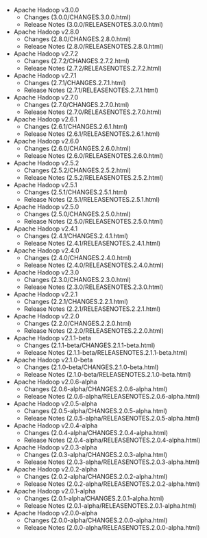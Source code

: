 
<!---
# Licensed to the Apache Software Foundation (ASF) under one
# or more contributor license agreements.  See the NOTICE file
# distributed with this work for additional information
# regarding copyright ownership.  The ASF licenses this file
# to you under the Apache License, Version 2.0 (the
# "License"); you may not use this file except in compliance
# with the License.  You may obtain a copy of the License at
#
#     http://www.apache.org/licenses/LICENSE-2.0
#
# Unless required by applicable law or agreed to in writing, software
# distributed under the License is distributed on an "AS IS" BASIS,
# WITHOUT WARRANTIES OR CONDITIONS OF ANY KIND, either express or implied.
# See the License for the specific language governing permissions and
# limitations under the License.
-->
* Apache Hadoop v3.0.0
    * Changes (3.0.0/CHANGES.3.0.0.html)
    * Release Notes (3.0.0/RELEASENOTES.3.0.0.html)
* Apache Hadoop v2.8.0
    * Changes (2.8.0/CHANGES.2.8.0.html)
    * Release Notes (2.8.0/RELEASENOTES.2.8.0.html)
* Apache Hadoop v2.7.2
    * Changes (2.7.2/CHANGES.2.7.2.html)
    * Release Notes (2.7.2/RELEASENOTES.2.7.2.html)
* Apache Hadoop v2.7.1
    * Changes (2.7.1/CHANGES.2.7.1.html)
    * Release Notes (2.7.1/RELEASENOTES.2.7.1.html)
* Apache Hadoop v2.7.0
    * Changes (2.7.0/CHANGES.2.7.0.html)
    * Release Notes (2.7.0/RELEASENOTES.2.7.0.html)
* Apache Hadoop v2.6.1
    * Changes (2.6.1/CHANGES.2.6.1.html)
    * Release Notes (2.6.1/RELEASENOTES.2.6.1.html)
* Apache Hadoop v2.6.0
    * Changes (2.6.0/CHANGES.2.6.0.html)
    * Release Notes (2.6.0/RELEASENOTES.2.6.0.html)
* Apache Hadoop v2.5.2
    * Changes (2.5.2/CHANGES.2.5.2.html)
    * Release Notes (2.5.2/RELEASENOTES.2.5.2.html)
* Apache Hadoop v2.5.1
    * Changes (2.5.1/CHANGES.2.5.1.html)
    * Release Notes (2.5.1/RELEASENOTES.2.5.1.html)
* Apache Hadoop v2.5.0
    * Changes (2.5.0/CHANGES.2.5.0.html)
    * Release Notes (2.5.0/RELEASENOTES.2.5.0.html)
* Apache Hadoop v2.4.1
    * Changes (2.4.1/CHANGES.2.4.1.html)
    * Release Notes (2.4.1/RELEASENOTES.2.4.1.html)
* Apache Hadoop v2.4.0
    * Changes (2.4.0/CHANGES.2.4.0.html)
    * Release Notes (2.4.0/RELEASENOTES.2.4.0.html)
* Apache Hadoop v2.3.0
    * Changes (2.3.0/CHANGES.2.3.0.html)
    * Release Notes (2.3.0/RELEASENOTES.2.3.0.html)
* Apache Hadoop v2.2.1
    * Changes (2.2.1/CHANGES.2.2.1.html)
    * Release Notes (2.2.1/RELEASENOTES.2.2.1.html)
* Apache Hadoop v2.2.0
    * Changes (2.2.0/CHANGES.2.2.0.html)
    * Release Notes (2.2.0/RELEASENOTES.2.2.0.html)
* Apache Hadoop v2.1.1-beta
    * Changes (2.1.1-beta/CHANGES.2.1.1-beta.html)
    * Release Notes (2.1.1-beta/RELEASENOTES.2.1.1-beta.html)
* Apache Hadoop v2.1.0-beta
    * Changes (2.1.0-beta/CHANGES.2.1.0-beta.html)
    * Release Notes (2.1.0-beta/RELEASENOTES.2.1.0-beta.html)
* Apache Hadoop v2.0.6-alpha
    * Changes (2.0.6-alpha/CHANGES.2.0.6-alpha.html)
    * Release Notes (2.0.6-alpha/RELEASENOTES.2.0.6-alpha.html)
* Apache Hadoop v2.0.5-alpha
    * Changes (2.0.5-alpha/CHANGES.2.0.5-alpha.html)
    * Release Notes (2.0.5-alpha/RELEASENOTES.2.0.5-alpha.html)
* Apache Hadoop v2.0.4-alpha
    * Changes (2.0.4-alpha/CHANGES.2.0.4-alpha.html)
    * Release Notes (2.0.4-alpha/RELEASENOTES.2.0.4-alpha.html)
* Apache Hadoop v2.0.3-alpha
    * Changes (2.0.3-alpha/CHANGES.2.0.3-alpha.html)
    * Release Notes (2.0.3-alpha/RELEASENOTES.2.0.3-alpha.html)
* Apache Hadoop v2.0.2-alpha
    * Changes (2.0.2-alpha/CHANGES.2.0.2-alpha.html)
    * Release Notes (2.0.2-alpha/RELEASENOTES.2.0.2-alpha.html)
* Apache Hadoop v2.0.1-alpha
    * Changes (2.0.1-alpha/CHANGES.2.0.1-alpha.html)
    * Release Notes (2.0.1-alpha/RELEASENOTES.2.0.1-alpha.html)
* Apache Hadoop v2.0.0-alpha
    * Changes (2.0.0-alpha/CHANGES.2.0.0-alpha.html)
    * Release Notes (2.0.0-alpha/RELEASENOTES.2.0.0-alpha.html)
